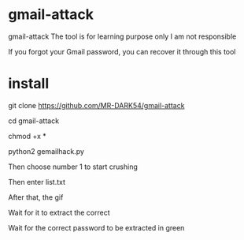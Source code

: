 # gmail-attack
gmail-attack
The tool is for learning purpose only I am not responsible 

If you forgot your Gmail password, you can recover it through this tool 






# install 




git clone https://github.com/MR-DARK54/gmail-attack










cd gmail-attack







chmod +x *






python2 gemailhack.py






Then choose number 1 to start crushing 



Then enter list.txt 



After that, the gif 



Wait for it to extract the correct


Wait for the correct password to be extracted in green 
